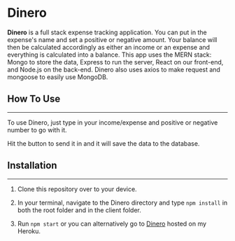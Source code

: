 # Dinero

**Dinero** is a full stack expense tracking application. You can put in the expense's name and set a positive or negative amount. Your balance will then be calculated accordingly as either an income or an expense and everything is calculated into a balance. This app uses the MERN stack: Mongo to store the data, Express to run the server, React on our front-end, and Node.js on the back-end. Dinero also uses axios to make request and mongoose to easily use MongoDB.

## How To Use
---

To use Dinero, just type in your income/expense and positive or negative number to go with it.

Hit the button to send it in and it will save the data to the database.

## Installation
---
1. Clone this repository over to your device.

2. In your terminal, navigate to the Dinero directory and type `npm install` in both the root folder and in the client folder.

3. Run `npm start` or you can alternatively go to [Dinero](https://dinero-mern.herokuapp.com/) hosted on my Heroku.
